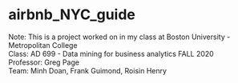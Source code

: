 # airbnb_NYC_guide  

Note: This is a project worked on in my class at Boston University - Metropolitan College  
Class: AD 699 - Data mining for business analytics FALL 2020  
Professor: Greg Page  
Team: Minh Doan, Frank Guimond, Roisin Henry  

